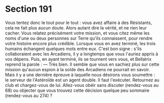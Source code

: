 # Section 191

Vous tentez donc le tout pour le tout : vous avez affaire à des 
Résistants, cela ne fait plus aucun doute. Alors autant dire la 
vérité, et ne rien leur cacher. Vous relatez précisément votre 
mission, et vous citez même les noms d'une ou deux personnes 
sur Terre qu'ils connaissent, pour rendre votre histoire encore 
plus crédible. Lorsque vous en avez terminé, les trois humains 
échangent quelques mots entre eux. C'est bon signe : s'ils 
collaboraient avec les Arcadiens, il y a longtemps que vous 
l'auriez appris à vos dépens. Puis, en ayant terminé, ils se 
tournent vers vous, et Bellatrix reprend la parole : — Très bien. Il 
semble que vous en sachiez plus sur cette mission qu'aucun 
espion à la solde des Arcadiens ne pourrait en savoir. Mais il y a 
une dernière épreuve à laquelle nous désirons vous soumettre : le 
serveur de l'Astéroïde est un agent double. Il faut l'exécuter. 
Retournez au club et chargez-vous de lui. Allez-vous obéir sans 
discuter (rendez-vous au 68) ou objecter que vous trouvez cette 
décision quelque peu sommaire (rendez-vous au 274) ?